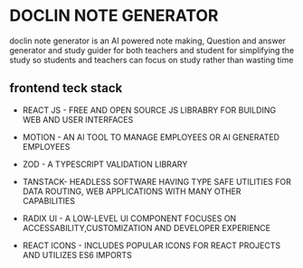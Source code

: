 # DOCLIN NOTE GENERATOR

doclin note generator is an AI powered note making, Question and answer generator and study guider for both teachers and student for simplifying the study so students and teachers can focus on study rather than wasting time 

## frontend teck stack

- REACT JS  - FREE AND OPEN SOURCE JS LIBRABRY FOR BUILDING WEB AND USER INTERFACES

- MOTION - AN AI TOOL TO MANAGE EMPLOYEES OR AI GENERATED EMPLOYEES

- ZOD - A TYPESCRIPT VALIDATION LIBRARY

- TANSTACK- HEADLESS SOFTWARE HAVING TYPE SAFE UTILITIES FOR DATA ROUTING, WEB APPLICATIONS WITH MANY OTHER CAPABILITIES

- RADIX UI - A LOW-LEVEL UI COMPONENT FOCUSES ON ACCESSABILITY,CUSTOMIZATION AND DEVELOPER EXPERIENCE

- REACT ICONS - INCLUDES POPULAR ICONS FOR REACT PROJECTS AND UTILIZES ES6 IMPORTS